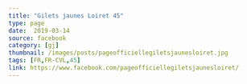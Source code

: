 ```yaml
---
title: "Gilets jaunes Loiret 45"
type: page
date:  2019-03-14
source: facebook
category: [gj]
thumbnail: /images/posts/pageofficiellegiletsjaunesloiret.jpg
tags: [FR,FR-CVL,45]
link: https://www.facebook.com/pageofficiellegiletsjaunesloiret/
---
```

